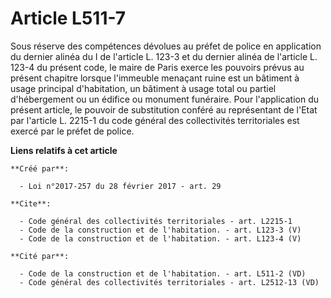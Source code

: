 # Article L511-7

Sous réserve des compétences dévolues au préfet de police en application du dernier alinéa du I de l'article L. 123-3 et du
dernier alinéa de l'article L. 123-4 du présent code, le maire de Paris exerce les pouvoirs prévus au présent chapitre
lorsque l'immeuble menaçant ruine est un bâtiment à usage principal d'habitation, un bâtiment à usage total ou partiel
d'hébergement ou un édifice ou monument funéraire. Pour l'application du présent article, le pouvoir de substitution conféré
au représentant de l'Etat par l'article L. 2215-1 du code général des collectivités territoriales est exercé par le préfet de
police.

**Liens relatifs à cet article**

	**Créé par**:

	  - Loi n°2017-257 du 28 février 2017 - art. 29

	**Cite**:

	  - Code général des collectivités territoriales - art. L2215-1
	  - Code de la construction et de l'habitation. - art. L123-3 (V)
	  - Code de la construction et de l'habitation. - art. L123-4 (V)

	**Cité par**:

	  - Code de la construction et de l'habitation. - art. L511-2 (VD)
	  - Code général des collectivités territoriales - art. L2512-13 (VD)
